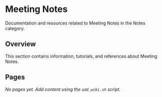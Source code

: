 # Meeting Notes

Documentation and resources related to Meeting Notes in the Notes category.

## Overview

This section contains information, tutorials, and references about Meeting Notes.

## Pages

*No pages yet. Add content using the `add_wiki.sh` script.*

